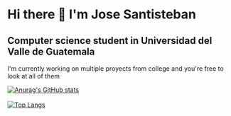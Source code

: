 # Hi there 👋 I'm Jose Santisteban 
## Computer science student in Universidad del Valle de Guatemala

<!--
**Jskenpo/Jskenpo** is a ✨ _special_ ✨ repository because its `README.md` (this file) appears on your GitHub profile.

Here are some ideas to get you started:

- 🔭 I’m currently working on ...
- 🌱 I’m currently learning ...
- 👯 I’m looking to collaborate on ...
- 🤔 I’m looking for help with ...
- 💬 Ask me about ...
- 📫 How to reach me: ...
- 😄 Pronouns: ...
- ⚡ Fun fact: ...
-->

I'm currently working on multiple proyects from college and you're free to look at all of them 


[![Anurag's GitHub stats](https://github-readme-stats.vercel.app/api?username=jskenpo&show_icons=true&theme=radical)](https://github.com/anuraghazra/github-readme-stats)
<br>
<br>
[![Top Langs](https://github-readme-stats.vercel.app/api/top-langs/?username=jskenpo&layout=donut&theme=radical)](https://github.com/anuraghazra/github-readme-stats)
